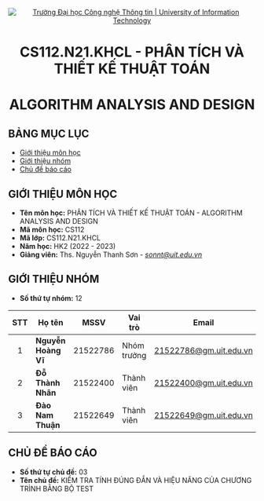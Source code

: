 <!-- Banner -->
<p align="center">
  <a href="https://www.uit.edu.vn/" title="Trường Đại học Công nghệ Thông tin" style="border: none;">
    <img src="https://i.imgur.com/WmMnSRt.png" alt="Trường Đại học Công nghệ Thông tin | University of Information Technology">
  </a>
</p>

<!-- Title -->
<h1 align="center"><b>CS112.N21.KHCL - PHÂN TÍCH VÀ THIẾT KẾ THUẬT TOÁN</b></h1>
<h1 align="center"><b>ALGORITHM ANALYSIS AND DESIGN</b></h1>

## BẢNG MỤC LỤC
* [Giới thiệu môn học](#giới-thiệu-môn-học)
* [Giới thiệu nhóm](#giới-thiệu-nhóm)
* [Chủ đề báo cáo](#chủ-đề-báo-cáo)

## GIỚI THIỆU MÔN HỌC
* **Tên môn học:** PHÂN TÍCH VÀ THIẾT KẾ THUẬT TOÁN - ALGORITHM ANALYSIS AND DESIGN
* **Mã môn học:** CS112
* **Mã lớp:** CS112.N21.KHCL
* **Năm học:** HK2 (2022 - 2023)
* **Giảng viên:** Ths. Nguyễn Thanh Sơn - *sonnt@uit.edu.vn*

## GIỚI THIỆU NHÓM
* **Số thứ tự nhóm:** 12

| STT   | Họ tên                 | MSSV       | Vai trò     | Email                  | 
| :---: | ---                    | ---        | ---         | ---                    | 
| 1     | <strong>  Nguyễn Hoàng Vĩ </strong>  | 21522786   | Nhóm trưởng | 21522786@gm.uit.edu.vn |            
| 2     |<strong> Đỗ Thành Nhân   | 21522400   | Thành viên  | 21522400@gm.uit.edu.vn | 
| 3     | <strong>Đào Nam Thuận         | 21522649   | Thành viên  | 21522649@gm.uit.edu.vn | 
 

## CHỦ ĐỀ BÁO CÁO
* **Số thứ tự chủ đề:** 03 
* **Tên chủ đề:**  KIỂM TRA TÍNH ĐÚNG ĐẮN VÀ HIỆU NĂNG CỦA CHƯƠNG TRÌNH BẰNG BỘ TEST
